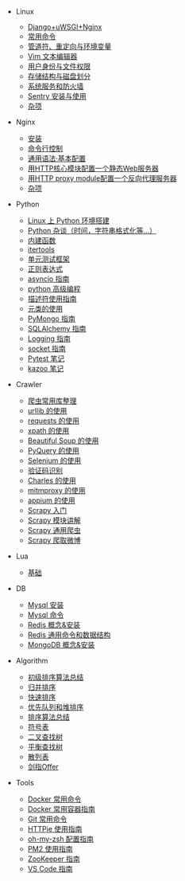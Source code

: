 * Linux
  * [Django+uWSGI+Nginx](linux/Django_uWSGI_Nginx.md)  
  * [常用命令](linux/base_command.md)  
  * [管道符、重定向与环境变量](linux/管道符、重定向与环境变量.md)  
  * [Vim 文本编辑器](linux/Vim文本编辑器.md)  
  * [用户身份与文件权限](linux/用户身份与文件权限.md)  
  * [存储结构与磁盘划分](linux/存储结构与磁盘划分.md)  
  * [系统服务和防火墙](linux/系统服务和防火墙.md)  
  * [Sentry 安装与使用](linux/sentryguide.md)  
  * [杂项](linux/杂项.md)  
* Nginx
  * [安装](nginx/安装.md)
  * [命令行控制](nginx/命令行控制.md)
  * [通用语法·基本配置](nginx/基本配置.md)
  * [用HTTP核心模块配置一个静态Web服务器](nginx/用HTTP核心模块配置一个静态Web服务器.md)
  * [用HTTP proxy module配置一个反向代理服务器](nginx/用HTTP_proxy_module配置一个反向代理服务器.md)
  * [杂项](nginx/杂项.md)
* Python
  * [Linux 上 Python 环境搭建](python/install_python.md)  
  * [Python 杂谈（时间，字符串格式化等...）](python/python杂谈.md)
  * [内建函数](python/内建函数.md)
  * [itertools](python/itertools.md)
  * [单元测试框架](python/单元测试框架.md)
  * [正则表达式](python/python正则表达式.md)
  * [asyncio 指南](python/asynciolearn.md)
  * [python 高级编程](python/python高级编程.md)
  * [描述符使用指南](python/descriptorhowtoguide.md)
  * [元类的使用](python/usemetaclsss.md)
  * [PyMongo 指南](python/pymongo.md)
  * [SQLAlchemy 指南](python/sqlalchemy.md)
  * [Logging 指南](python/logging_basic.md)
  * [socket 指南](python/socket.md)
  * [Pytest 笔记](python/pytest.md)
  * [kazoo 笔记](python/kazoo.md)

* Crawler
  * [爬虫常用库整理](crawler/爬虫常用库整理.md)
  * [urllib 的使用](crawler/baselib.md)
  * [requests 的使用](crawler/requests.md)
  * [xpath 的使用](crawler/xpath.md)
  * [Beautiful Soup 的使用](crawler/beautifulsoup.md)
  * [PyQuery 的使用](crawler/pyquery.md)
  * [Selenium 的使用](crawler/selenium.md)
  * [验证码识别](crawler/验证码识别.md)
  * [Charles 的使用](crawler/charles.md)
  * [mitmproxy 的使用](crawler/mitmproxy.md)
  * [appium 的使用](crawler/appium.md)
  * [Scrapy 入门](crawler/scrapy_first.md)
  * [Scrapy 模块讲解](crawler/scrapy_api.md)
  * [Scrapy 通用爬虫](crawler/scrapy_commn.md)
  * [Scrapy 爬取微博](crawler/scrapy_weibo.md)
* Lua
  * [基础](lua/basic.md)
* DB
  * [Mysql 安装](db/install_mysql.md)
  * [Mysql 命令](db/mysql_command.md)
  * [Redis 概念&安装](db/redis安装与介绍.md)
  * [Redis 通用命令和数据结构](db/redis通用命令和数据结构.md)
  * [MongoDB 概念&安装](db/mongodb_install.md)
* Algorithm
  * [初级排序算法总结](algorithm/algorithm_2.md)
  * [归并排序](algorithm/algorithm_3.md)
  * [快速排序](algorithm/algorithm_4.md)
  * [优先队列和堆排序](algorithm/algorithm_5.md)
  * [排序算法总结](algorithm/algorithm_6.md)
  * [符号表](algorithm/algorithm_7.md)
  * [二叉查找树](algorithm/algorithm_8.md)
  * [平衡查找树](algorithm/algorithm_9.md)
  * [散列表](algorithm/algorithm_10.md)
  * [剑指Offer](algorithm/剑指Offer.md)
* Tools
  * [Docker 常用命令](tools/docker常用命令.md)  
  * [Docker 常用容器指南](tools/docker常用容器指南.md)  
  * [Git 常用命令](tools/git_command.md)  
  * [HTTPie 使用指南](tools/httpie.md)  
  * [oh-my-zsh 配置指南](tools/zsh.md)  
  * [PM2 使用指南](tools/pm2.md)  
  * [ZooKeeper 指南](tools/zookeeper.md)  
  * [VS Code 指南](tools/vscode.md)  
